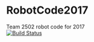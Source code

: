 # RobotCode2017
Team 2502 robot code for 2017  
[![Build Status](https://travis-ci.org/Team-2502/RobotCode2017.svg?branch=master)](https://travis-ci.org/Team-2502/RobotCode2017)
